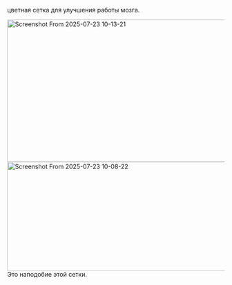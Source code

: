 цветная сетка для улучшения работы мозга. 

<img width="889" height="330" alt="Screenshot From 2025-07-23 10-13-21" src="https://github.com/user-attachments/assets/be35f2f2-0f90-4398-ab46-755d8c71693a" />

<img width="886" height="252" alt="Screenshot From 2025-07-23 10-08-22" src="https://github.com/user-attachments/assets/c6feb02f-63e2-4b82-945b-294cddac3c6b" />
Это наподобие этой сетки. 
